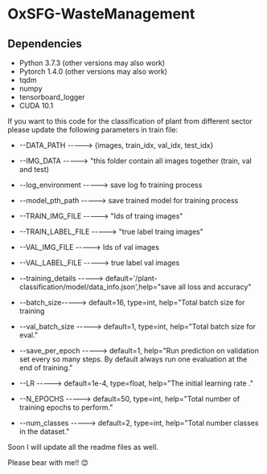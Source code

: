 # OxSFG-WasteManagement

## Dependencies
* Python 3.7.3 (other versions may also work)
* Pytorch 1.4.0 (other versions may also work)
* tqdm
* numpy
* tensorboard_logger
* CUDA 10.1


If you want to this code for the classification of plant from different sector please update the following parameters in train file:

* --DATA_PATH -----> {images, train_idx, val_idx, test_idx}
   
* --IMG_DATA ----->  "this folder contain all images together (train, val and test)

* --log_environment ----->  save log fo training process

* --model_pth_path ----->  save trained model for training process

* --TRAIN_IMG_FILE ----->  "Ids of traing images"

* --TRAIN_LABEL_FILE -----> "true label traing images"

* --VAL_IMG_FILE ----->  Ids of val images

* --VAL_LABEL_FILE -----> true label val images

* --training_details ----->  default='/plant-classification/model/data_info.json',help="save all loss and accuracy"

* --batch_size----->  default=16, type=int, help="Total batch size for training
    
* --val_batch_size ----->  default=1, type=int, help="Total batch size for eval."
    
* --save_per_epoch ----->  default=1, help="Run prediction on validation set every so many steps. By default always run one evaluation at the end of training."

* --LR -----> default=1e-4, type=float, help="The initial learning rate ."
    
* --N_EPOCHS ----->  default=50, type=int, help="Total number of training epochs to perform."
    
* --num_classes -----> default=2, type=int, help="Total number classes in the dataset."




Soon I will update all the readme files as well.

Please bear with me!! :blush:
